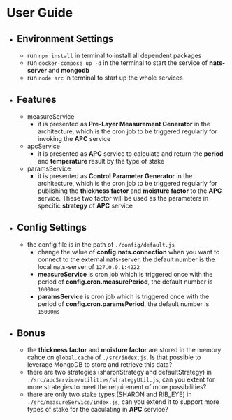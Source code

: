 # User Guide

- ## Environment Settings
  - run ``npm install`` in terminal to install all dependent packages
  - run ``docker-compose up -d`` in the terminal to start the service of **nats-server** and **mongodb**
  - run ``node src`` in terminal to start up the whole services

- ## Features
  - measureService
    - it is presented as **Pre-Layer Measurement Generator** in the architecture, which is the cron job to be triggered regularly for invoking the **APC** service
  - apcService
    - it is presented as **APC** service to calculate and return the **period** and **temperature** result by the type of stake
  - paramsService 
    - it is presented as **Control Parameter Generator** in the architecture, which is the cron job to be triggered regularly for publishing the **thickness factor** and **moisture factor** to the **APC** service. These two factor will be used as the parameters in specific **strategy** of **APC** service

- ## Config Settings
  - the config file is in the path of ``./config/default.js``
    - change the value of **config.nats.connection** when you want to connect to the external nats-server, the default number is the local nats-server of ``127.0.0.1:4222``
    - **measureService** is cron job which is triggered once with the period of **config.cron.measurePeriod**, the default number is ``10000ms``
    - **paramsService** is cron job which is triggered once with the period of **config.cron.paramsPeriod**, the default number is ``15000ms`` 

- ## Bonus
  - the **thickness factor** and **moisture factor** are stored in the memory cahce on ``global.cache`` of ``./src/index.js``. Is that possible to leverage MongoDB to store and retrieve this data?
  - there are two strategies (sharonStrategy and defaultStrategy) in ``./src/apcService/utilities/strategyUtil.js``, can you extent for more strategies to meet the requirement of more possibilities?
  - there are only two stake types (SHARON and RIB_EYE) in ``./src/measureService/index.js``, can you extend it to support more types of stake for the caculating in **APC** service?